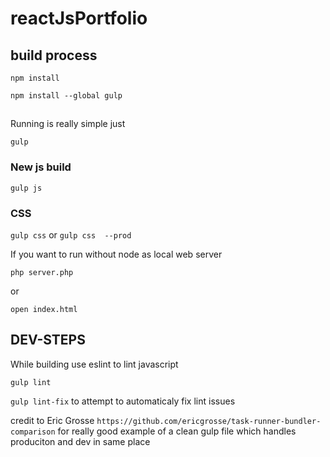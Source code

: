 # reactJsPortfolio


## build process


```
npm install

npm install --global gulp
```

##

Running is really simple just

```
gulp
```

### New js build
`gulp js`

### CSS
`
gulp css
`
or 
`
gulp css  --prod
`

If you want to run without node as local web server

`php server.php`

or

`open index.html`


## DEV-STEPS

While building use eslint to lint javascript

`gulp lint`

`gulp lint-fix` to attempt to automaticaly fix lint issues

credit to Eric Grosse `https://github.com/ericgrosse/task-runner-bundler-comparison` for really good example of a clean gulp file which handles produciton and dev in same place